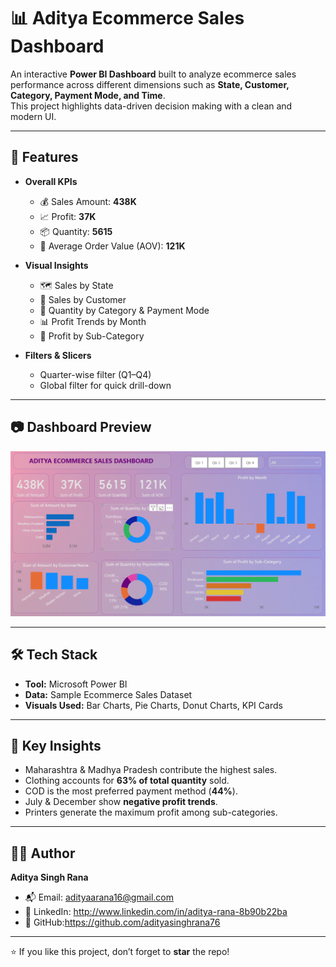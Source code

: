 # 📊 Aditya Ecommerce Sales Dashboard  

An interactive **Power BI Dashboard** built to analyze ecommerce sales performance across different dimensions such as **State, Customer, Category, Payment Mode, and Time**.  
This project highlights data-driven decision making with a clean and modern UI.  

---

## 🚀 Features  

- **Overall KPIs**  
  - 💰 Sales Amount: **438K**  
  - 📈 Profit: **37K**  
  - 📦 Quantity: **5615**  
  - 🎯 Average Order Value (AOV): **121K**

- **Visual Insights**  
  - 🗺️ Sales by State  
  - 👥 Sales by Customer  
  - 🛒 Quantity by Category & Payment Mode  
  - 📊 Profit Trends by Month  
  - 📑 Profit by Sub-Category  

- **Filters & Slicers**  
  - Quarter-wise filter (Q1–Q4)  
  - Global filter for quick drill-down  

---

## 📷 Dashboard Preview  

![Dashboard Screenshot](./assets/PowerBI-Screenshot.png)  

---

## 🛠️ Tech Stack  

- **Tool:** Microsoft Power BI  
- **Data:** Sample Ecommerce Sales Dataset  
- **Visuals Used:** Bar Charts, Pie Charts, Donut Charts, KPI Cards  

---

## 📌 Key Insights  

- Maharashtra & Madhya Pradesh contribute the highest sales.  
- Clothing accounts for **63% of total quantity** sold.  
- COD is the most preferred payment method (**44%**).  
- July & December show **negative profit trends**.  
- Printers generate the maximum profit among sub-categories.  

---

## 🧑‍💻 Author  

**Aditya Singh Rana**  
- 📬 Email: adityaarana16@gmail.com  
- 🔗 LinkedIn: http://www.linkedin.com/in/aditya-rana-8b90b22ba  
- 📂 GitHub:https://github.com/adityasinghrana76  

---

⭐ If you like this project, don’t forget to **star** the repo!
